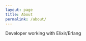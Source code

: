 ```yaml
---
layout: page
title: About
permalink: /about/
---
```


Developer working with Elixir/Erlang

[jekyll-organization]: https://github.com/jekyll
